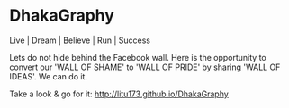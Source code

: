 # DhakaGraphy

Live | Dream | Believe | Run | Success

Lets do not hide behind the Facebook wall. Here is the opportunity to convert our 'WALL OF SHAME' to 'WALL OF PRIDE' by sharing 'WALL OF IDEAS'. We can do it.

Take a look & go for it: http://litu173.github.io/DhakaGraphy
